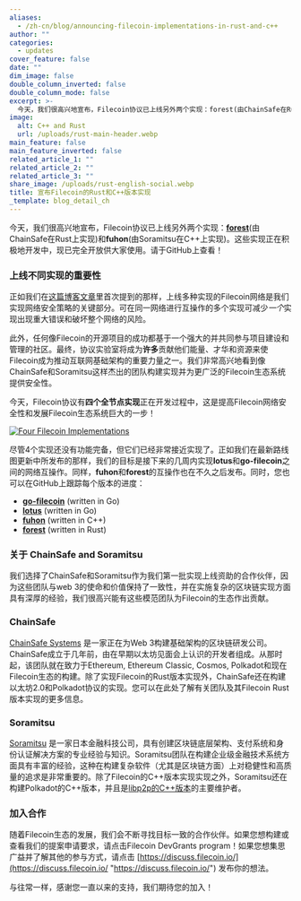 ```yaml
---
aliases:
  - /zh-cn/blog/announcing-filecoin-implementations-in-rust-and-c++
author: ""
categories:
  - updates
cover_feature: false
date: ""
dim_image: false
double_column_inverted: false
double_column_mode: false
excerpt: >-
  今天，我们很高兴地宣布，Filecoin协议已上线另外两个实现：forest(由ChainSafe在Rust上实现)和fuhon(由Soramitsu在C++上实现)。这些实现正在积极地开发中，现已完全开放供大家使用。请于GitHub上查看！
image:
  alt: C++ and Rust
  url: /uploads/rust-main-header.webp
main_feature: false
main_feature_inverted: false
related_article_1: ""
related_article_2: ""
related_article_3: ""
share_image: /uploads/rust-english-social.webp
title: 宣布Filecoin的Rust和C++版本实现
_template: blog_detail_ch
---
```


今天，我们很高兴地宣布，Filecoin协议已上线另外两个实现：[**forest**](https://github.com/ChainSafe/forest/)(由ChainSafe在Rust上实现)和**fuhon**(由Soramitsu在C++上实现)。这些实现正在积极地开发中，现已完全开放供大家使用。请于GitHub上查看！

### 上线不同实现的重要性

正如我们在[这篇博客文章](https://filecoin.io/blog/announcing-lotus/)里首次提到的那样，上线多种实现的Filecoin网络是我们实现网络安全策略的关键部分。可在同一网络进行互操作的多个实现可减少*一个*实现出现重大错误和破坏整个网络的风险。

此外，任何像Filecoin的开源项目的成功都基于一个强大的并共同参与项目建设和管理的社区。最终，协议实验室将成为**许多**贡献他们能量、才华和资源来使Filecoin成为推动互联网基础架构的重要力量之一。我们非常高兴地看到像ChainSafe和Soramitsu这样杰出的团队构建实现并为更广泛的Filecoin生态系统提供安全性。

今天，Filecoin协议有**四个全节点实现**正在开发过程中，这是提高Filecoin网络安全性和发展Filecoin生态系统巨大的一步！

[![Four Filecoin Implementations](https://filecoin.io/vintage/images/blog/four-implementations.png)](https://filecoin.io/vintage/images/blog/four-implementations.png)

尽管4个实现还没有功能完备，但它们已经非常接近实现了。正如我们在最新路线图更新中所发布的那样，我们的目标是接下来的几周内实现**lotus**和**go-filecoin**之间的网络互操作。同样，**fuhon**和**forest**的互操作也在不久之后发布。同时，您也可以在GitHub上跟踪每个版本的进度：

- [**go-filecoin**](https://github.com/filecoin-project/go-filecoin) (written in Go)
- [**lotus**](https://github.com/filecoin-project/lotus) (written in Go)
- [**fuhon**](https://github.com/filecoin-project/cpp-filecoin) (written in C++)
- [**forest**](https://github.com/ChainSafe/forest) (written in Rust)

### 关于 ChainSafe and Soramitsu

我们选择了ChainSafe和Soramitsu作为我们第一批实现上线资助的合作伙伴，因为这些团队与web 3的使命和价值保持了一致性，并在实施复杂的区块链实现方面具有深厚的经验，我们很高兴能有这些模范团队为Filecoin的生态作出贡献。

### ChainSafe

[ChainSafe Systems](https://chainsafe.io/) 是一家正在为Web 3构建基础架构的区块链研发公司。ChainSafe成立于几年前，由在早期以太坊见面会上认识的开发者组成。从那时起，该团队就在致力于Ethereum, Ethereum Classic, Cosmos, Polkadot和现在Filecoin生态的构建。除了实现Filecoin的Rust版本实现外，ChainSafe还在构建以太坊2.0和Polkadot协议的实现。您可以在此处了解有关团队及其Filecoin Rust版本实现的更多信息。

### Soramitsu

[Soramitsu](https://soramitsu.co.jp/) 是一家日本金融科技公司，具有创建区块链底层架构、支付系统和身份认证解决方案的专业经验与知识。Soramitsu团队在构建企业级金融技术系统方面具有丰富的经验，这种在构建复杂软件（尤其是区块链方面）上对稳健性和高质量的追求是非常重要的。除了Filecoin的C++版本实现实现之外，Soramitsu还在构建Polkadot的C++版本，并且是[libp2p的C++版本](https://github.com/soramitsu/libp2p)的主要维护者。

### 加入合作

随着Filecoin生态的发展，我们会不断寻找目标一致的合作伙伴。如果您想构建或查看我们的提案申请要求，请点击Filecoin DevGrants program！如果您想集思广益并了解其他的参与方式，请点击 [https://discuss.filecoin.io/](https://discuss.filecoin.io/ "https://discuss.filecoin.io/") 发布你的想法。

与往常一样，感谢您一直以来的支持，我们期待您的加入！
